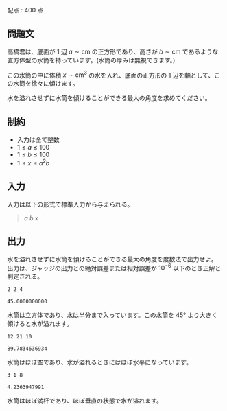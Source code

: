 配点 : $400$ 点

## 問題文

高橋君は、底面が $1$ 辺 $a \sim \mathrm{cm}$ の正方形であり、高さが $b \sim \mathrm{cm}$ であるような直方体型の水筒を持っています。(水筒の厚みは無視できます。)

この水筒の中に体積 $x \sim \mathrm{cm}^3$ の水を入れ、底面の正方形の $1$ 辺を軸として、この水筒を徐々に傾けます。

水を溢れさせずに水筒を傾けることができる最大の角度を求めてください。

## 制約

- 入力は全て整数
- $1 \leq a \leq 100$
- $1 \leq b \leq 100$
- $1 \leq x \leq a^2b$

## 入力

入力は以下の形式で標準入力から与えられる。

> $a$ $b$ $x$

## 出力

水を溢れさせずに水筒を傾けることができる最大の角度を度数法で出力せよ。
出力は、ジャッジの出力との絶対誤差または相対誤差が $10^{-6}$ 以下のとき正解と判定される。

```input1
2 2 4
```

```output1
45.0000000000
```

水筒は立方体であり、水は半分まで入っています。この水筒を $45$° より大きく傾けると水が溢れます。

```input2
12 21 10
```

```output2
89.7834636934
```

水筒はほぼ空であり、水が溢れるときにはほぼ水平になっています。

```input3
3 1 8
```

```output3
4.2363947991
```

水筒はほぼ満杯であり、ほぼ垂直の状態で水が溢れます。